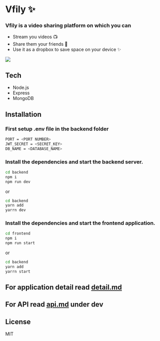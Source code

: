 # Vfily ✨

### Vfily is a video sharing platform on which you can
- Stream you videos 📺
- Share them your friends 🎎
- Use it as a dropbox to save space on your device  ✨

![](images/vfily.gif)

## Tech
- Node.js
- Express
- MongoDB

## Installation

### First setup .env file in the backend folder

```sh
PORT = <PORT NUMBER>
JWT_SECRET = <SECRET_KEY>
DB_NAME = <DATABASE_NAME>
```

### Install the dependencies and start the backend server.

```sh
cd backend
npm i
npm run dev
```
or
```sh
cd backend
yarn add
yarrn dev
```
### Install the dependencies and start the frontend application.

```sh
cd frontend
npm i
npm run start
```
or
```sh
cd backend
yarn add
yarrn start
```


## For application detail read [detail.md](https://github.com/Malviya-abhishek/vfily/blob/master/detail.md)

## For API read [api.md](https://github.com/Malviya-abhishek/vfily/blob/master/api.md) under dev


## License
MIT